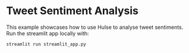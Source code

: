 # Tweet Sentiment Analysis
This example showcases how to use Hulse to analyse tweet sentiments. Run the streamlit app locally with:
```bash
streamlit run streamlit_app.py
```
